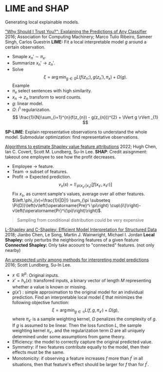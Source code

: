 # LIME and SHAP
Generating local explainable models.

["Why Should I Trust You?": Explaining the Predictions of Any Classifier](zotero://select/items/@ribeiroWhyShouldTrust2016)
2016; Association for Computing Machinery; Marco Tulio Ribeiro, Sameer Singh, Carlos Guestrin
**LIME:** Fit a local interpretable model $g$ around a certain observation.
- Smaple $x_{n}' \sim \pi_{x}$.
- Summarize $x_{n}' \to z_{n}'$.
- Solve
$$
\xi=\arg \min _{g \in G} L\left(f(z_{n};), g(z_{n}'), \pi_x\right)+\Omega(g).
$$
Example
- $\pi_{x}$ select sentences with high similarity.
- $x_{n}\to z_{n}$ transform to word counts.
- $g$: linear model.
- $\Omega$: $l^{1}$ regularization.
$$
\frac{1}{N}\sum_{i=1}^{n}(f(z_{n}) - g(z_{n}))^{2} + \lVert g \rVert _{1}
$$

**SP-LIME**: Explain representative observations to understand the whole model.
Submodular optimization: find representative observations.

[Algorithms to estimate Shapley value feature attributions](zotero://select/items/@chenAlgorithmsEstimateShapley2022)
2022; Hugh Chen, Ian C. Covert, Scott M. Lundberg, Su-In Lee.
**SHAP**: Credit asisgnment: takeout one employee to see how the profit decreases.
 - Employee $\to$ feature.
 - Team $\to$ subset of features.
 - Profit $\to$ Expected prediction.
$$
v_{x}(s) = \mathbb{E}_{p(x_{s^{c}}|x_{s})}[f(x_{s'}, x_{s^{c}})]
$$
Fix $x_{s}$, as current sample's values, average over all other features.
$\left.\phi_i(v)=\frac{1}{|D|!} \sum_{\pi \subseteq \Pi(D)}\left(v\left(\operatorname{Pre}^i \pi\right) \cup\{i\}\right)-v\left(\operatorname{Pr}^i(\pi)\right)\right)$.
> Sampling from conditional distribution could be very expensive

[L-Shapley and C-Shapley: Efficient Model Interpretation for Structured Data](zotero://select/items/@chenLShapleyCShapleyEfficient2018)
2018; Jianbo Chen, Le Song, Martin J. Wainwright, Michael I. Jordan
**Local Shapley:** only perturbs the neighboring features of a given feature
**Connected Shapley:** Only take acoount to "connected" features. (not only nearby)


[An unexpected unity among methods for interpreting model predictions](zotero://select/items/@lundbergUnexpectedUnityMethods2016)
2016; Scott Lundberg, Su-In Lee.
-  $x \in\mathbb{R}^{p}$: Original inputs.
 - $x'=h_{x}(x)$: transfored inputs, a binary vector of length $M$ representing whether a value is known or missing. 
 - $g(x')$ : simple approximation to the original model for an individual prediction.
Find an interpretable local model $\xi$ that minimizes the following objective function:
$$
\xi=\arg \min _{g\in\mathcal{G}} L(f, g, \pi_{x'}) + \Omega(g),
$$
where $\pi_{x'}$ is a sample weighting kernel, $\Omega$ penalizes the complexity of $g$. If $g$ is assumed to be linear. Then the loss function $L$, the sample weighting kernel $\pi_{x'}$, and the regularization term $\Omega$ are all uniquely determined under some assumptions from game theory.
- Efficiency: the model to correctly capture the original predicted value.
- Symmetry: if two features contribute equally to the model, then their effects must be the same.
- Monotonicity: if observing a feature increases $f$ more than $f^{\prime}$ in all situations, then that feature's effect should be larger for $f$ than for $f^{\prime}$.





